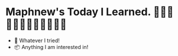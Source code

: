 # Maphnew's Today I Learned. 👨🏻‍💻🙆🏻‍♂️🙋🏻‍♂️💁🏻‍♂️

+ 📐 Whatever I tried!
+ 📦 Anything I am interested in!
